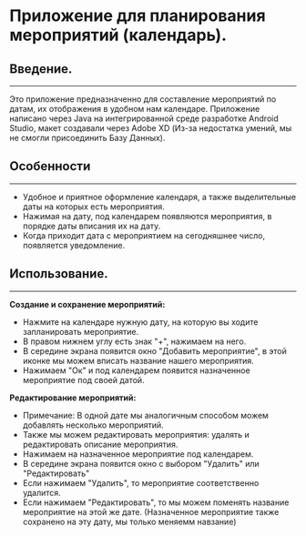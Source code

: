 # Приложение для планирования мероприятий (календарь).

  
## Введение.
---

Это приложение предназначенно для составление мероприятий по датам, их отображения в удобном нам календаре. Приложение написано через Java на интегрированной среде разработке Android Studio, макет создавали через Adobe XD (Из-за недостатка умений, мы не смогли присоединить Базу Данных).


## Особенности
---

- Удобное и приятное оформление календаря, а также выделительные даты на которых есть мероприятия.
- Нажимая на дату, под календарем появляются мероприятия, в порядке даты вписания их на дату.
- Когда приходит дата с мероприятием на сегодняшнее число, появляется уведомление. 


## Использование.
---

**Создание и сохранение мероприятий:**
  - Нажмите на календаре нужную дату, на которую вы ходите запланировать мероприятие.
  - В правом нижнем углу есть знак "+", нажимаем на него.
  - В середине экрана появится окно "Добавить мероприятие", в этой иконке мы можем вписать название нашего мероприятия.
  - Нажимаем "Ок" и под календарем появится назначенное мероприятие под своей датой.

**Редактирование мероприятий:**
  - Примечание: В одной дате мы аналогичным способом можем добавлять несколько мероприятий.
  - Также мы можем редактировать мероприятия: удалять и редактировать описание мероприятия.
  - Нажимаем на назначенное мероприятие под календарем.
  - В середине экрана появится окно с выбором "Удалить" или "Редактировать"
  - Если нажимаем "Удалить", то мероприятие соответственно удалится.
  - Если нажимаем "Редактировать", то мы можем поменять название мероприятие на этой же дате. (Назначенное мероприятие также сохранено на эту дату, мы только меняемм навзание)

